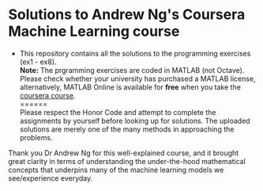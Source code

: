 # Solutions to Andrew Ng's Coursera Machine Learning course  

* This repository contains all the solutions to the programming exercises (ex1 - ex8).  
**Note:** The prgramming exercises are coded in MATLAB (not Octave). Please check whether your university has purchased a MATLAB license, alternatively, MATLAB Online is available for __free__ when you take the [coursera course](https://www.coursera.org/learn/machine-learning/home/welcome).  
======  
Please respect the Honor Code and attempt to complete the assignments by yourself before looking up for solutions. The uploaded solutions are merely one of the many methods in approaching the problems.   

Thank you Dr Andrew Ng for this well-explained course, and it brought great clarity in terms of understanding the under-the-hood mathematical concepts that underpins many of the machine learning models we see/experience everyday. 